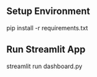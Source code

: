 ##  Setup Environment
pip install -r requirements.txt

## Run Streamlit App
streamlit run dashboard.py
